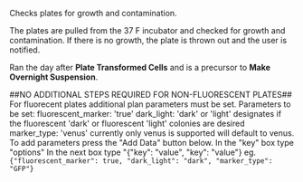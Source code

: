 Checks plates for growth and contamination.

The plates are pulled from the 37 F incubator and checked for growth and contamination. If there is no growth, the plate is thrown out and the user is notified.

Ran the day after **Plate Transformed Cells** and is a precursor to **Make Overnight Suspension**.

##NO ADDITIONAL STEPS REQUIRED FOR NON-FLUORESCENT PLATES##
For fluorecent plates additional plan parameters must be set.
Parameters to be set:
        fluorescent_marker: 'true'
        dark_light: 'dark' or 'light'  designates if the fluorescent
                    'dark' or fluorescent 'light' colonies are desired
        marker_type: 'venus' currently only venus is supported will                 default to venus.
To add parameters press the "Add Data" button below.
In the "key" box type "options"
In the next box type "{"key": "value", "key": "value"}
        eg. `{"fluorescent_marker": true, "dark_light": "dark", "marker_type": "GFP"}`